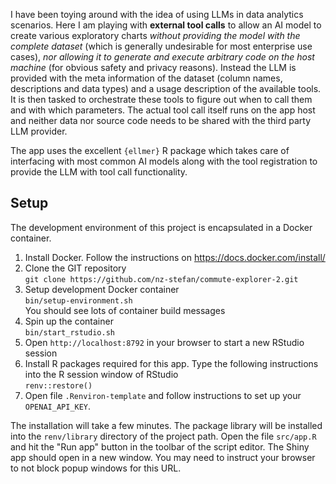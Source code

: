 I have been toying around with the idea of using LLMs in data analytics scenarios. 
Here I am playing with **external tool calls** to allow an AI model to create various 
exploratory charts *without providing the model with the complete dataset* (which 
is generally undesirable for most enterprise use cases), *nor allowing it to generate and execute arbitrary code on the host machine* 
(for obvious safety and privacy reasons). Instead the LLM is provided with the meta 
information of the dataset (column names, descriptions and data types) and a usage 
description of the available tools. It is then tasked to orchestrate these tools 
to figure out when to call them and with which parameters. The actual tool call 
itself runs on the app host and neither data nor source code needs to be shared 
with the third party LLM provider.

The app uses the excellent `{ellmer}` R package which takes care of interfacing 
with most common AI models along with the tool registration to provide the LLM with 
tool call functionality.


## Setup

The development environment of this project is encapsulated in a Docker container.

1. Install Docker. Follow the instructions on https://docs.docker.com/install/
2. Clone the GIT repository   
   `git clone https://github.com/nz-stefan/commute-explorer-2.git`
3. Setup development Docker container  
   `bin/setup-environment.sh`  
   You should see lots of container build messages
4. Spin up the container  
   `bin/start_rstudio.sh`
5. Open `http://localhost:8792` in your browser to start a new RStudio session
6. Install R packages required for this app. Type the following instructions into the R session window of RStudio  
   `renv::restore()`
7. Open file `.Renviron-template` and follow instructions to set up your `OPENAI_API_KEY`.

The installation will take a few minutes. The package library will be installed into 
the `renv/library` directory of the project path. Open the file `src/app.R` and hit the 
"Run app" button in the toolbar of the script editor. The Shiny app should open in 
a new window. You may need to instruct your browser to not block popup windows for this URL.


